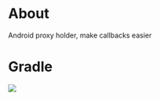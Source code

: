 # About
Android proxy holder, make callbacks easier

# Gradle
[![](https://jitpack.io/v/zj565061763/proxy-holder.svg)](https://jitpack.io/#zj565061763/proxy-holder)

